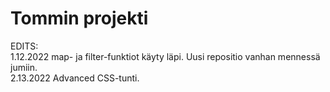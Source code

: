 # Tommin projekti
EDITS:<br>
1.12.2022 map- ja filter-funktiot käyty läpi. Uusi repositio vanhan mennessä jumiin. <br>
2.13.2022 Advanced CSS-tunti. <br>

